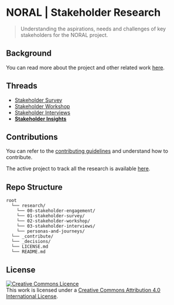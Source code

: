 # NORAL | Stakeholder Research

> Understanding the aspirations, needs and challenges of key stakeholders for the NORAL project.

## Background

You can read more about the project and other related work [here](https://github.com/The-Data-for-Children-Collaborative/noral-project).

## Threads

- [Stakeholder Survey](research/01-stakeholder-survey)
- [Stakeholder Workshop](research/02-stakeholder-workshop)
- [Stakeholder Interviews](research/03-stakeholder-interviews)
- [**Stakeholder Insights**](research/personas-and-journeys)

## Contributions

You can refer to the [contributing guidelines](_contribute/CONTRIBUTING.md) and understand how to contribute.

The active project to track all the research is available [here](https://github.com/orgs/The-Data-for-Children-Collaborative/projects/1).

## Repo Structure

```
root
  └── research/
    └── 00-stakeholder-engagement/
    └── 01-stakeholder-survey/
    └── 02-stakeholder-workshop/
    └── 03-stakeholder-interviews/
    └── personas-and-journeys/
  └── _contribute/
  └── _decisions/
  └── LICENSE.md
  └── README.md
```

## License

<a rel="license" href="http://creativecommons.org/licenses/by/4.0/"><img alt="Creative Commons Licence" style="border-width:0" src="https://i.creativecommons.org/l/by/4.0/88x31.png" /></a><br />This work is licensed under a <a rel="license" href="http://creativecommons.org/licenses/by/4.0/">Creative Commons Attribution 4.0 International License</a>.
